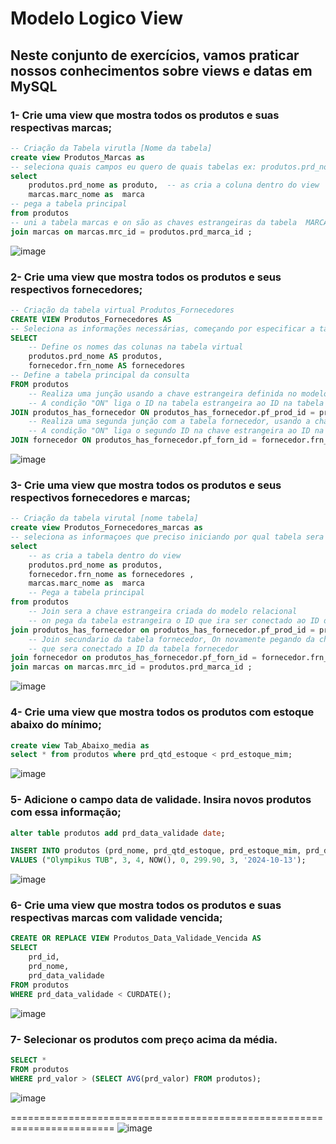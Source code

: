 # Modelo Logico View

## Neste conjunto de exercícios, vamos praticar nossos conhecimentos sobre views e datas em MySQL

### 1- Crie uma view que mostra todos os produtos e suas respectivas marcas;
```SQL
-- Criação da Tabela virutla [Nome da tabela] 
create view Produtos_Marcas as 
-- seleciona quais campos eu quero de quais tabelas ex: produtos.prd_nome extrair nome da tabela produtos
select
	produtos.prd_nome as produto,  -- as cria a coluna dentro do view 
	marcas.marc_nome as	 marca
-- pega a tabela principal     
from produtos
-- uni a tabela marcas e on são as chaves estrangeiras da tabela  MARCAS e = Tabela produtos. 
join marcas on marcas.mrc_id = produtos.prd_marca_id ;
```
![image](https://github.com/AndreFelipefer/BD_VIEW/assets/129207232/1686fc83-c7e6-4d26-b11f-196ebe59b124)

### 2- Crie uma view que mostra todos os produtos e seus respectivos fornecedores;
```SQL
-- Criação da tabela virtual Produtos_Fornecedores
CREATE VIEW Produtos_Fornecedores AS 
-- Seleciona as informações necessárias, começando por especificar a tabela de origem
SELECT 
	-- Define os nomes das colunas na tabela virtual
	produtos.prd_nome AS produtos,
	fornecedor.frn_nome AS fornecedores 
-- Define a tabela principal da consulta
FROM produtos 	
	-- Realiza uma junção usando a chave estrangeira definida no modelo relacional
    -- A condição "ON" liga o ID na tabela estrangeira ao ID na tabela de produtos
JOIN produtos_has_fornecedor ON produtos_has_fornecedor.pf_prod_id = produtos.prd_id 
	-- Realiza uma segunda junção com a tabela fornecedor, usando a chave estrangeira
    -- A condição "ON" liga o segundo ID na chave estrangeira ao ID na tabela de fornecedor
JOIN fornecedor ON produtos_has_fornecedor.pf_forn_id = fornecedor.frn_id;
```
![image](https://github.com/AndreFelipefer/BD_VIEW/assets/129207232/0f268a3f-7b4a-42ed-a9d5-2d2b2150e182)

### 3- Crie uma view que mostra todos os produtos e seus respectivos fornecedores e marcas;
```SQL
-- Criação da tabela virutal [nome tabela]
create view Produtos_Fornecedores_marcas as 
-- seleciona as informaçoes que preciso iniciando por qual tabela sera extraida as informações 
select 
	-- as cria a tabela dentro do view 
	produtos.prd_nome as produtos,
	fornecedor.frn_nome as fornecedores ,
	marcas.marc_nome as	 marca
    -- Pega a tabela principal 
from produtos 	
	-- Join sera a chave estrangeira criada do modelo relacional 
    -- on pega da tabela estrangeira o ID que ira ser conectado ao ID da tabela produtos
join produtos_has_fornecedor on produtos_has_fornecedor.pf_prod_id = produtos.prd_id 
	-- Join secundario da tabela fornecedor, On novamente pegando da chave estrangeira o segundo ID 
    -- que sera conectado a ID da tabela fornecedor
join fornecedor on produtos_has_fornecedor.pf_forn_id = fornecedor.frn_id
join marcas on marcas.mrc_id = produtos.prd_marca_id ;

```
![image](https://github.com/AndreFelipefer/BD_VIEW/assets/129207232/b4f60a71-8586-469a-9fe1-9dfafe181f73)

### 4- Crie uma view que mostra todos os produtos com estoque abaixo do mínimo;

```SQL
create view Tab_Abaixo_media as 
select * from produtos where prd_qtd_estoque < prd_estoque_mim;
```
![image](https://github.com/AndreFelipefer/BD_VIEW/assets/129207232/e040f0c8-7199-40af-8e56-402e0a4848bd)

### 5- Adicione o campo data de validade. Insira novos produtos com essa informação;
```SQL
alter table produtos add prd_data_validade date;
```
```SQL
INSERT INTO produtos (prd_nome, prd_qtd_estoque, prd_estoque_mim, prd_data_fabricacao, prd_perecivel, prd_valor, prd_marca_id, prd_data_validade) 
VALUES ("Olympikus TUB", 3, 4, NOW(), 0, 299.90, 3, '2024-10-13');
```
![image](https://github.com/AndreFelipefer/BD_VIEW/assets/129207232/c1cde977-3ae4-4628-9443-510f6b5a0433)

### 6- Crie uma view que mostra todos os produtos e suas respectivas marcas com validade vencida;
```SQL
CREATE OR REPLACE VIEW Produtos_Data_Validade_Vencida AS
SELECT
    prd_id,
    prd_nome,
    prd_data_validade
FROM produtos
WHERE prd_data_validade < CURDATE();
```
![image](https://github.com/AndreFelipefer/BD_VIEW/assets/129207232/9b582b68-da69-4e36-bf08-f0b3b7abd1d9)

### 7- Selecionar os produtos com preço acima da média.
```SQL
SELECT *
FROM produtos
WHERE prd_valor > (SELECT AVG(prd_valor) FROM produtos);
```
![image](https://github.com/AndreFelipefer/BD_VIEW/assets/129207232/840aacf7-6e27-49d6-9dc4-a0075f87098e)

========================================================================
![image](https://github.com/AndreFelipefer/BD_VIEW/assets/129207232/61991604-88cf-40ad-9aa3-e875b9148644)



